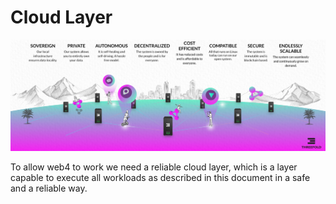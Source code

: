 # Cloud Layer

![](img/cloudlayer.png)  

To allow web4 to work we need a reliable cloud layer, which is a layer capable to execute all workloads as described in this document in a safe and a reliable way.


